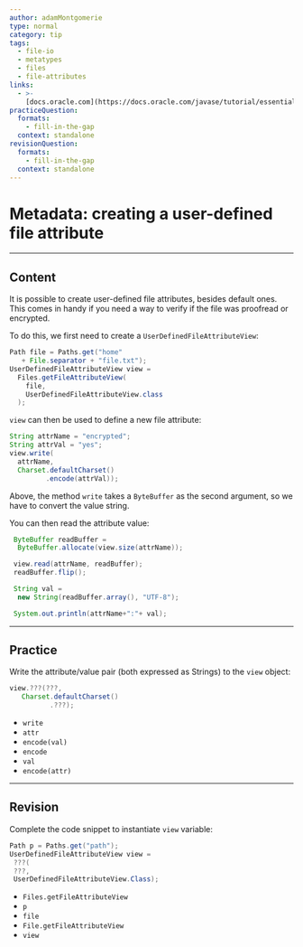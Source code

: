 ```yaml
---
author: adamMontgomerie
type: normal
category: tip
tags:
  - file-io
  - metatypes
  - files
  - file-attributes
links:
  - >-
    [docs.oracle.com](https://docs.oracle.com/javase/tutorial/essential/io/fileAttr.html){website}
practiceQuestion:
  formats:
    - fill-in-the-gap
  context: standalone
revisionQuestion:
  formats:
    - fill-in-the-gap
  context: standalone
---
```


# Metadata: creating a user-defined file attribute


---

## Content

It is possible to create user-defined file attributes, besides default ones. This comes in handy if you need a way to verify if the file was proofread or encrypted.

To do this, we first need to create a `UserDefinedFileAttributeView`:

```java
Path file = Paths.get("home" 
   + File.separator + "file.txt");
UserDefinedFileAttributeView view = 
  Files.getFileAttributeView(
    file,
    UserDefinedFileAttributeView.class
  );
```

`view` can then be used to define a new file attribute:

```java
String attrName = "encrypted";
String attrVal = "yes";
view.write(
  attrName,
  Charset.defaultCharset()
         .encode(attrVal));
```

Above, the method `write` takes a `ByteBuffer` as the second argument, so we have to convert the value string.

You can then read the attribute value:

```java
 ByteBuffer readBuffer = 
  ByteBuffer.allocate(view.size(attrName));

 view.read(attrName, readBuffer);
 readBuffer.flip();

 String val = 
  new String(readBuffer.array(), "UTF-8");

 System.out.println(attrName+":"+ val);
```


---

## Practice

Write the attribute/value pair (both expressed as Strings) to the `view` object:

```java
view.???(???,
   Charset.defaultCharset()
          .???);
```

- `write` 
- `attr` 
- `encode(val)` 
- `encode` 
- `val` 
- `encode(attr)`


---

## Revision

Complete the code snippet to instantiate `view` variable:

```java
Path p = Paths.get("path");
UserDefinedFileAttributeView view =
 ???(
 ???,
 UserDefinedFileAttributeView.Class);
```

- `Files.getFileAttributeView` 
- `p` 
- `file` 
- `File.getFileAttributeView` 
- `view`
